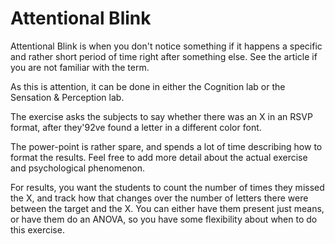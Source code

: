 # Attentional Blink

Attentional Blink is when you don't notice something if it happens a specific and rather short period of time right after something else. See the article if you are not familiar with the term.

As this is attention, it can be done in either the Cognition lab or the Sensation & Perception lab.

The exercise asks the subjects to say whether there was an X in an RSVP format, after they\'92ve found a letter in a different color font.

The power-point is rather spare, and spends a lot of time describing how to format the results. Feel free to add more detail about the actual exercise and psychological phenomenon.

For results, you want the students to count the number of times they missed the X, and track how that changes over the number of letters there were between the target and the X. You can either have them present just means, or have them do an ANOVA, so you have some flexibility about when to do this exercise.